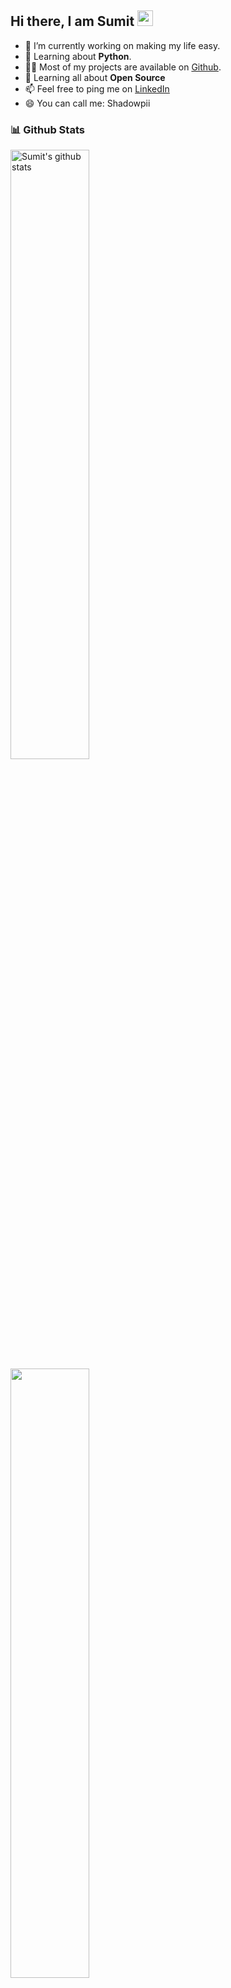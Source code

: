 <h2> Hi there, I am Sumit <img src="https://media.giphy.com/media/hvRJCLFzcasrR4ia7z/giphy.gif" width="25px"> </h2>

- 🔭 I’m currently working on making my life easy.
- 🧐 Learning about <strong>Python</strong>.
- 👨‍💻 Most of my projects are available on <a href="https://github.com/shadowpii">Github</a>.
- 🌱 Learning all about **Open Source**
- 📫 Feel free to ping me on [LinkedIn](https://www.linkedin.com/in/sumit-kumar-85b0721a0)
- 😄 You can call me: Shadowpii

### 📊 Github Stats

<a href="https://github.com/shadowpii">
  <img align="center" src="https://github-readme-stats.vercel.app/api?username=shadowpii&show_icons=true&include_all_commits=true&theme=material-palenight" alt="Sumit's github stats" style="width:50%;" />
</a>

<a href="https://github.com/shadowpii">
  <img align="center" src="https://github-readme-stats.vercel.app/api/top-langs/?username=shadowpii&layout=compact&theme=material-palenight&langs_count=8" style="width:50%;" />
</a>
